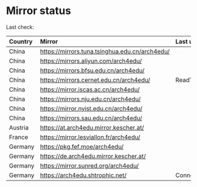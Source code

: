 <script src="./time.js"></script>
# Mirror status
Last check: <script type="text/javascript">localize(1755030554.2255287);</script>

|Country|Mirror|Last update|
|:------|:-----|:----------|
|China|https://mirrors.tuna.tsinghua.edu.cn/arch4edu/|<script type="text/javascript">localize(1755026466);</script>|
|China|https://mirrors.aliyun.com/arch4edu/|<script type="text/javascript">localize(1754981394);</script>|
|China|https://mirrors.bfsu.edu.cn/arch4edu/|<script type="text/javascript">localize(1754981394);</script>|
|China|https://mirrors.cernet.edu.cn/arch4edu/|ReadTimeout|
|China|https://mirror.iscas.ac.cn/arch4edu/|<script type="text/javascript">localize(1754981394);</script>|
|China|https://mirrors.nju.edu.cn/arch4edu/|<script type="text/javascript">localize(1754938365);</script>|
|China|https://mirror.nyist.edu.cn/arch4edu/|<script type="text/javascript">localize(1754981394);</script>|
|China|https://mirrors.sau.edu.cn/arch4edu/|<script type="text/javascript">localize(1754895516);</script>|
|Austria|https://at.arch4edu.mirror.kescher.at/|<script type="text/javascript">localize(1754981394);</script>|
|France|https://mirror.lesviallon.fr/arch4edu/|<script type="text/javascript">localize(1754981394);</script>|
|Germany|https://pkg.fef.moe/arch4edu/|<script type="text/javascript">localize(1754981394);</script>|
|Germany|https://de.arch4edu.mirror.kescher.at/|<script type="text/javascript">localize(1754981394);</script>|
|Germany|https://mirror.sunred.org/arch4edu/|<script type="text/javascript">localize(1754981394);</script>|
|Germany|https://arch4edu.shtrophic.net/|ConnectionError|

<script src="./tablefilter/tablefilter.js"></script>
<script src="./table.js"></script>